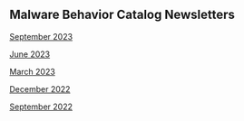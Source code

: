 ## <a name="faq"></a>Malware Behavior Catalog Newsletters ##


<a href="./09152023.md">September 2023</a>

<a href="./06152023.md">June 2023</a>

<a href="./03152023.md">March 2023</a>

<a href="./12152022.md">December 2022</a>

<a href="./09092022.md">September 2022</a>